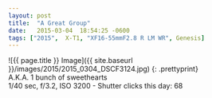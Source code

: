 ```yaml
---
layout: post
title:  "A Great Group"
date:   2015-03-04  18:54:25 -0600
tags: ["2015",  X-T1, "XF16-55mmF2.8 R LM WR", Genesis]
---
```

![{{ page.title }} Image]({{ site.baseurl }}/images/2015/2015_0304_DSCF3124.jpg)
{: .prettyprint}  
A.K.A. 1 bunch of sweethearts  
1/40 sec, f/3.2, ISO 3200 - Shutter clicks this day: 68